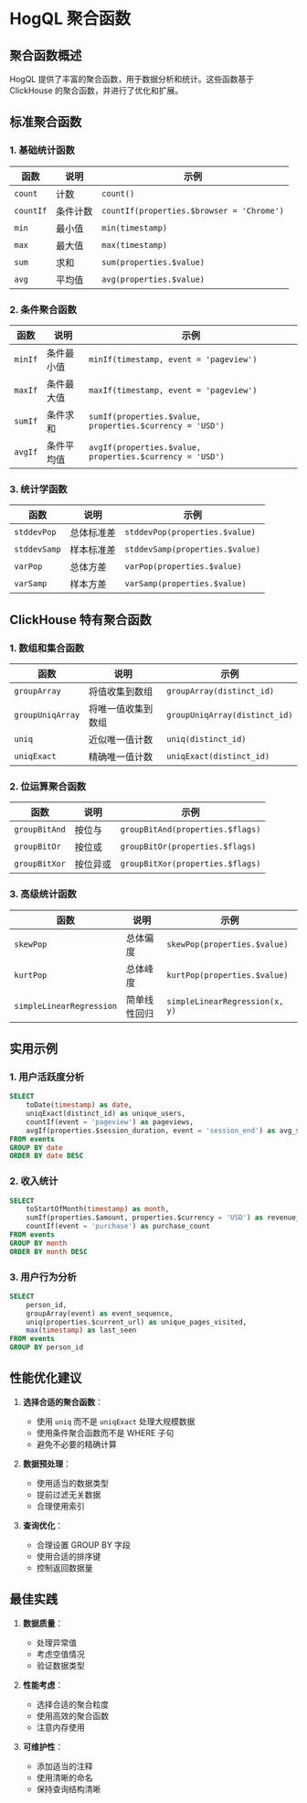 # HogQL 聚合函数

## 聚合函数概述

HogQL 提供了丰富的聚合函数，用于数据分析和统计。这些函数基于 ClickHouse 的聚合函数，并进行了优化和扩展。

## 标准聚合函数

### 1. 基础统计函数

| 函数 | 说明 | 示例 |
|------|------|------|
| `count` | 计数 | `count()` |
| `countIf` | 条件计数 | `countIf(properties.$browser = 'Chrome')` |
| `min` | 最小值 | `min(timestamp)` |
| `max` | 最大值 | `max(timestamp)` |
| `sum` | 求和 | `sum(properties.$value)` |
| `avg` | 平均值 | `avg(properties.$value)` |

### 2. 条件聚合函数

| 函数 | 说明 | 示例 |
|------|------|------|
| `minIf` | 条件最小值 | `minIf(timestamp, event = 'pageview')` |
| `maxIf` | 条件最大值 | `maxIf(timestamp, event = 'pageview')` |
| `sumIf` | 条件求和 | `sumIf(properties.$value, properties.$currency = 'USD')` |
| `avgIf` | 条件平均值 | `avgIf(properties.$value, properties.$currency = 'USD')` |

### 3. 统计学函数

| 函数 | 说明 | 示例 |
|------|------|------|
| `stddevPop` | 总体标准差 | `stddevPop(properties.$value)` |
| `stddevSamp` | 样本标准差 | `stddevSamp(properties.$value)` |
| `varPop` | 总体方差 | `varPop(properties.$value)` |
| `varSamp` | 样本方差 | `varSamp(properties.$value)` |

## ClickHouse 特有聚合函数

### 1. 数组和集合函数

| 函数 | 说明 | 示例 |
|------|------|------|
| `groupArray` | 将值收集到数组 | `groupArray(distinct_id)` |
| `groupUniqArray` | 将唯一值收集到数组 | `groupUniqArray(distinct_id)` |
| `uniq` | 近似唯一值计数 | `uniq(distinct_id)` |
| `uniqExact` | 精确唯一值计数 | `uniqExact(distinct_id)` |

### 2. 位运算聚合函数

| 函数 | 说明 | 示例 |
|------|------|------|
| `groupBitAnd` | 按位与 | `groupBitAnd(properties.$flags)` |
| `groupBitOr` | 按位或 | `groupBitOr(properties.$flags)` |
| `groupBitXor` | 按位异或 | `groupBitXor(properties.$flags)` |

### 3. 高级统计函数

| 函数 | 说明 | 示例 |
|------|------|------|
| `skewPop` | 总体偏度 | `skewPop(properties.$value)` |
| `kurtPop` | 总体峰度 | `kurtPop(properties.$value)` |
| `simpleLinearRegression` | 简单线性回归 | `simpleLinearRegression(x, y)` |

## 实用示例

### 1. 用户活跃度分析

```sql
SELECT
    toDate(timestamp) as date,
    uniqExact(distinct_id) as unique_users,
    countIf(event = 'pageview') as pageviews,
    avgIf(properties.$session_duration, event = 'session_end') as avg_session_duration
FROM events
GROUP BY date
ORDER BY date DESC
```

### 2. 收入统计

```sql
SELECT
    toStartOfMonth(timestamp) as month,
    sumIf(properties.$amount, properties.$currency = 'USD') as revenue_usd,
    countIf(event = 'purchase') as purchase_count
FROM events
GROUP BY month
ORDER BY month DESC
```

### 3. 用户行为分析

```sql
SELECT
    person_id,
    groupArray(event) as event_sequence,
    uniq(properties.$current_url) as unique_pages_visited,
    max(timestamp) as last_seen
FROM events
GROUP BY person_id
```

## 性能优化建议

1. **选择合适的聚合函数**：
   - 使用 `uniq` 而不是 `uniqExact` 处理大规模数据
   - 使用条件聚合函数而不是 WHERE 子句
   - 避免不必要的精确计算

2. **数据预处理**：
   - 使用适当的数据类型
   - 提前过滤无关数据
   - 合理使用索引

3. **查询优化**：
   - 合理设置 GROUP BY 字段
   - 使用合适的排序键
   - 控制返回数据量

## 最佳实践

1. **数据质量**：
   - 处理异常值
   - 考虑空值情况
   - 验证数据类型

2. **性能考虑**：
   - 选择合适的聚合粒度
   - 使用高效的聚合函数
   - 注意内存使用

3. **可维护性**：
   - 添加适当的注释
   - 使用清晰的命名
   - 保持查询结构清晰 